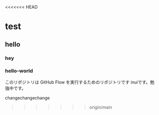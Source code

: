 <<<<<<< HEAD

# test

## hello

### hey


### hello-world
このリポジトリは GitHub Flow を実行するためのリポジトリです
inuiです。勉強中です。

changechangechange

>>>>>>> origin/main
